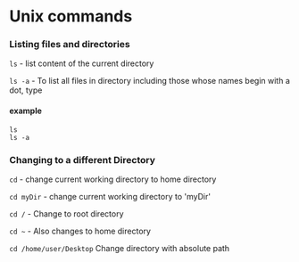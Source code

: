 # Unix commands
### Listing files and directories
`ls` - list content of the current directory

`ls -a` - To list all files in directory including those whose names begin with a dot, type
#### example
```
ls
ls -a
```
### Changing to a different Directory
`cd` - change current working directory to home directory

`cd myDir` - change current working directory to 'myDir'

`cd /` - Change to root directory

`cd ~` - Also changes to home directory

`cd /home/user/Desktop` Change directory with absolute path